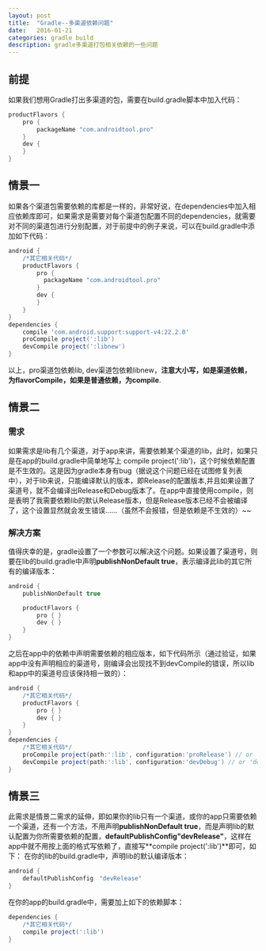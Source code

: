 ```yaml
---
layout: post
title:  "Gradle--多渠道依赖问题"
date:   2016-01-21
categories: gradle build
description: gradle多渠道打包相关依赖的一些问题
---
```


## 前提

如果我们想用Gradle打出多渠道的包，需要在build.gradle脚本中加入代码：

```gradle
productFlavors {
    pro {
        packageName "com.androidtool.pro"
    }
    dev {
    }
}
```

## 情景一

如果各个渠道包需要依赖的库都是一样的，非常好说，在dependencies中加入相应依赖库即可，如果需求是需要对每个渠道包配置不同的dependencies，就需要对不同的渠道包进行分别配置，对于前提中的例子来说，可以在build.gradle中添加如下代码：

```gradle
android {
    /*其它相关代码*/
    productFlavors {
        pro {
          packageName "com.androidtool.pro"
        }
        dev {
        }
    }
}
dependencies {
    compile 'com.android.support:support-v4:22.2.0'
    proCompile project(':lib')
    devCompile project(':libnew')
}
```

以上，pro渠道包依赖lib, dev渠道包依赖libnew，**注意大小写，如是渠道依赖，为flavorCompile，如果是普通依赖，为compile**.

## 情景二

### 需求

如果需求是lib有几个渠道，对于app来讲，需要依赖某个渠道的lib，此时，如果只是在app的build.gradle中简单地写上
compile project(':lib')，这个时候依赖配置是不生效的。这是因为gradle本身有bug（据说这个问题已经在试图修复列表中），对于lib来说，只能编译默认的版本，即Release的配置版本,并且如果设置了渠道号，就不会编译出Release和Debug版本了。在app中直接使用compile，则是表明了我需要依赖lib的默认Release版本，但是Release版本已经不会被编译了，这个设置显然就会发生错误……（虽然不会报错，但是依赖是不生效的）~~

### 解决方案

值得庆幸的是，gradle设置了一个参数可以解决这个问题。如果设置了渠道号，则要在lib的build.gradle中声明**publishNonDefault true**，表示编译此lib的其它所有的编译版本：

```gradle
android {
    publishNonDefault true

    productFlavors {
        pro { }
        dev { }
    }
}
```

之后在app中的依赖中声明需要依赖的相应版本，如下代码所示（通过验证，如果app中没有声明相应的渠道号，刚编译会出现找不到devCompile的错误，所以lib和app中的渠道号应该保持相一致的）：

```gradle
android {
    /*其它相关代码*/
    productFlavors {
        pro { }
        dev { }
    }
}
dependencies {
    /*其它相关代码*/
    proCompile project(path:':lib', configuration:'proRelease') // or 'proDebug'
    devCompile project(path:':lib', configuration:'devDebug') // or 'devRelease'
}
```

## 情景三

此需求是情景二需求的延伸，即如果你的lib只有一个渠道，或你的app只需要依赖一个渠道，还有一个方法，不用声明**publishNonDefault true**，而是声明lib的默认配置为你所需要依赖的配置，**defaultPublishConfig"devRelease"**，这样在app中就不用按上面的格式写依赖了，直接写**compile project(':lib')**即可，如下：
在你的lib的build.gradle中，声明lib的默认编译版本：

```gradle
android {
    defaultPublishConfig　"devRelease"
}
```

在你的app的build.gradle中，需要加上如下的依赖脚本：

```gradle
dependencies {
    /*其它相关代码*/
    compile project(':lib')
}
```

